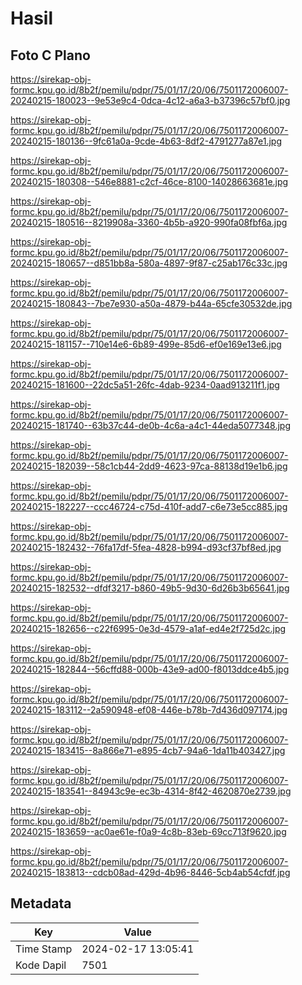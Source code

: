 # Hasil

## Foto C Plano

https://sirekap-obj-formc.kpu.go.id/8b2f/pemilu/pdpr/75/01/17/20/06/7501172006007-20240215-180023--9e53e9c4-0dca-4c12-a6a3-b37396c57bf0.jpg

https://sirekap-obj-formc.kpu.go.id/8b2f/pemilu/pdpr/75/01/17/20/06/7501172006007-20240215-180136--9fc61a0a-9cde-4b63-8df2-4791277a87e1.jpg

https://sirekap-obj-formc.kpu.go.id/8b2f/pemilu/pdpr/75/01/17/20/06/7501172006007-20240215-180308--546e8881-c2cf-46ce-8100-14028663681e.jpg

https://sirekap-obj-formc.kpu.go.id/8b2f/pemilu/pdpr/75/01/17/20/06/7501172006007-20240215-180516--8219908a-3360-4b5b-a920-990fa08fbf6a.jpg

https://sirekap-obj-formc.kpu.go.id/8b2f/pemilu/pdpr/75/01/17/20/06/7501172006007-20240215-180657--d851bb8a-580a-4897-9f87-c25ab176c33c.jpg

https://sirekap-obj-formc.kpu.go.id/8b2f/pemilu/pdpr/75/01/17/20/06/7501172006007-20240215-180843--7be7e930-a50a-4879-b44a-65cfe30532de.jpg

https://sirekap-obj-formc.kpu.go.id/8b2f/pemilu/pdpr/75/01/17/20/06/7501172006007-20240215-181157--710e14e6-6b89-499e-85d6-ef0e169e13e6.jpg

https://sirekap-obj-formc.kpu.go.id/8b2f/pemilu/pdpr/75/01/17/20/06/7501172006007-20240215-181600--22dc5a51-26fc-4dab-9234-0aad913211f1.jpg

https://sirekap-obj-formc.kpu.go.id/8b2f/pemilu/pdpr/75/01/17/20/06/7501172006007-20240215-181740--63b37c44-de0b-4c6a-a4c1-44eda5077348.jpg

https://sirekap-obj-formc.kpu.go.id/8b2f/pemilu/pdpr/75/01/17/20/06/7501172006007-20240215-182039--58c1cb44-2dd9-4623-97ca-88138d19e1b6.jpg

https://sirekap-obj-formc.kpu.go.id/8b2f/pemilu/pdpr/75/01/17/20/06/7501172006007-20240215-182227--ccc46724-c75d-410f-add7-c6e73e5cc885.jpg

https://sirekap-obj-formc.kpu.go.id/8b2f/pemilu/pdpr/75/01/17/20/06/7501172006007-20240215-182432--76fa17df-5fea-4828-b994-d93cf37bf8ed.jpg

https://sirekap-obj-formc.kpu.go.id/8b2f/pemilu/pdpr/75/01/17/20/06/7501172006007-20240215-182532--dfdf3217-b860-49b5-9d30-6d26b3b65641.jpg

https://sirekap-obj-formc.kpu.go.id/8b2f/pemilu/pdpr/75/01/17/20/06/7501172006007-20240215-182656--c22f6995-0e3d-4579-a1af-ed4e2f725d2c.jpg

https://sirekap-obj-formc.kpu.go.id/8b2f/pemilu/pdpr/75/01/17/20/06/7501172006007-20240215-182844--56cffd88-000b-43e9-ad00-f8013ddce4b5.jpg

https://sirekap-obj-formc.kpu.go.id/8b2f/pemilu/pdpr/75/01/17/20/06/7501172006007-20240215-183112--2a590948-ef08-446e-b78b-7d436d097174.jpg

https://sirekap-obj-formc.kpu.go.id/8b2f/pemilu/pdpr/75/01/17/20/06/7501172006007-20240215-183415--8a866e71-e895-4cb7-94a6-1da11b403427.jpg

https://sirekap-obj-formc.kpu.go.id/8b2f/pemilu/pdpr/75/01/17/20/06/7501172006007-20240215-183541--84943c9e-ec3b-4314-8f42-4620870e2739.jpg

https://sirekap-obj-formc.kpu.go.id/8b2f/pemilu/pdpr/75/01/17/20/06/7501172006007-20240215-183659--ac0ae61e-f0a9-4c8b-83eb-69cc713f9620.jpg

https://sirekap-obj-formc.kpu.go.id/8b2f/pemilu/pdpr/75/01/17/20/06/7501172006007-20240215-183813--cdcb08ad-429d-4b96-8446-5cb4ab54cfdf.jpg


## Metadata

| Key        | Value               |
| ---------- | ------------------- |
| Time Stamp | 2024-02-17 13:05:41 |
| Kode Dapil | 7501                |



